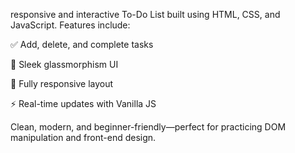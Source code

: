  responsive and interactive To-Do List built using HTML, CSS, and JavaScript.
Features include:

✅ Add, delete, and complete tasks

🧊 Sleek glassmorphism UI

📱 Fully responsive layout

⚡ Real-time updates with Vanilla JS

Clean, modern, and beginner-friendly—perfect for practicing DOM manipulation and front-end design.

